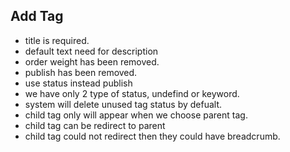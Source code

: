 ## Add Tag 
  - title is required.
  - default text need for description
  - order weight has been removed.
  - publish has been removed.
  - use status instead publish
  - we have only 2 type of status, undefind or keyword.
  - system will delete unused tag status by defualt.
  - child tag only will appear when we choose parent tag.
  - child tag can be redirect to parent
  - child tag could not redirect then they could have breadcrumb.